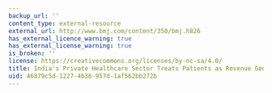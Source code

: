```yaml
---
backup_url: ''
content_type: external-resource
external_url: http://www.bmj.com/content/350/bmj.h826
has_external_licence_warning: true
has_external_license_warning: true
is_broken: ''
license: https://creativecommons.org/licenses/by-nc-sa/4.0/
title: India's Private Healthcare Sector Treats Patients as Revenue Generators
uid: 46879c5d-1227-4b36-957d-1af562bb272b
---
```


